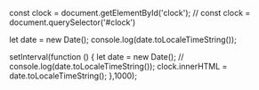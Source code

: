 const clock = document.getElementById('clock');
// const clock = document.querySelector('#clock')

let date = new Date();
console.log(date.toLocaleTimeString());

setInterval(function ()
{
  let date = new Date();
  // console.log(date.toLocaleTimeString());
  clock.innerHTML = date.toLocaleTimeString();
},1000);